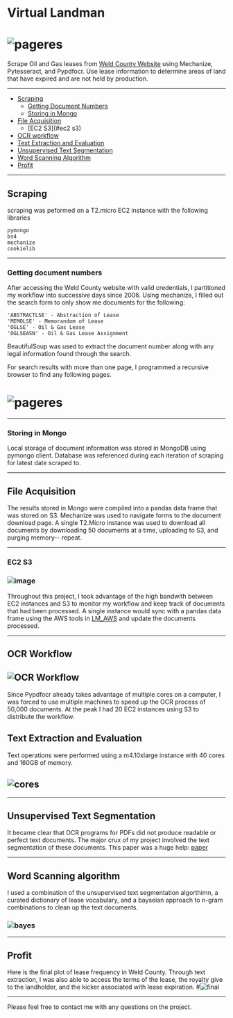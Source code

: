 
# Virtual Landman
# ![pageres](app/static/morning_gun.png)

Scrape Oil and Gas leases from  [Weld County Website](https://searchicris.co.weld.co.us/recorder/web/login.jsp?submit=I+Acknowledge) using Mechanize, Pytesseract, and Pypdfocr. Use lease information to determine areas of land that have expired and are not held by production.
___
- [Scraping](#scraping)
    - [Getting Document Numbers](#getting-document-numbers)
    - [Storing in Mongo](#storing-in-mongo)
- [File Acquisition](#file-acquisition)
    - [EC2 S3](#ec2 s3)
- [OCR workflow](#ocr-workflow)
- [Text Extraction and Evaluation](#text-extraction-and-evalution)
- [Unsupervised Text Segmentation](#unsupervised-text-segmentation)
- [Word Scanning Algorithm](#word-scanning-algorithm)
- [Profit](#profit)

___

## Scraping
scraping was peformed on a T2.micro EC2 instance with the following libraries
```
pymongo
bs4
mechanize
cookielib
```
___
### Getting document numbers
After accessing the Weld County website with valid credentials, I partitioned my workflow into successive days since 2006. Using mechanize, I filled out the search form to only show me documents for the following:
```
'ABSTRACTLSE' - Abstraction of Lease
'MEMOLSE' - Memorandom of Lease
'OGLSE' - Oil & Gas Lease
'OGLSEASN' - Oil & Gas Lease Assignment
```
BeautifulSoup was used to extract the document number along with any legal information found through the search.

For search results with more than one page, I programmed a recursive browser to find any following pages.
# ![pageres](media/recursive_br.png)
___
### Storing in Mongo
Local storage of document information was stored in MongoDB using pymongo client. Database was referenced during each iteration of scraping for latest date scraped to.
___
## File Acquisition
The results stored in Mongo were compiled into a pandas data frame that was stored on S3. Mechanize was used to navigate forms to the document download page. A single T2.Micro instance was used to download all documents by downloading 50 documents at a time, uploading to S3, and purging memory-- repeat.
___
### EC2 S3
### ![image](media/aws.png)
Throughout this project, I took advantage of the high bandwith between EC2 instances and S3 to monitor my workflow and keep track of documents that had been processed. A single instance would sync with a pandas data frame using the AWS tools in [LM_AWS](LM/LM_AWS.py) and update the documents processed.
___
## OCR Workflow
## ![OCR Workflow](media/06.png)
Since Pypdfocr already takes advantage of multiple cores on a computer, I was forced to use multiple machines to speed up the OCR process of 50,000 documents. At the peak I had 20 EC2 instances using S3 to distribute the workflow.

## Text Extraction and Evaluation
Text operations were performed using a m4.10xlarge instance with 40 cores and 160GB of memory.
## ![cores](media/05.png)
___
## Unsupervised Text Segmentation
It became clear that OCR programs for PDFs did not produce readable or perfect text documents. The major crux of my project involved the text segmentation of these documents. This paper was a huge help: [paper](http://www.cl.uzh.ch/dam/jcr:00000000-6a77-a254-0000-000035371a35/Masters_Thesis_Lenz_Furrer.pdf)
___
## Word Scanning algorithm
I used a combination of the unsupervised text segmentation algorthimn, a curated dictionary of lease vocabulary, and a bayseian approach to n-gram combinations to clean up the text documents.
### ![bayes](media/bayes.png)
___
## Profit
Here is the final plot of lease frequency in Weld County. Through text extraction, I was also able to access the terms of the lease, the royalty give to the landholder, and the kicker associated with lease expiration.
#![final](media/01.png)

___

Please feel free to contact me with any questions on the project.
